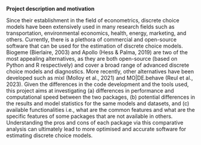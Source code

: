 **Project description and motivation**

Since their establishment in the field of econometrics, discrete choice models have been extensively used
in many research fields such as transportation, environmental economics, health, energy, marketing, and
others. Currently, there is a plethora of commercial and open-source software that can be used for the estimation
of discrete choice models. Biogeme (Bierlaire, 2003) and Apollo (Hess & Palma, 2019) are two
of the most appealing alternatives, as they are both open-source (based on Python and R respectively) and
cover a broad range of advanced discrete choice models and diagnostics. More recently, other alternatives
have been developed such as mixl (Molloy et al., 2021) and MO|DE.behave (Reul et al., 2023). Given the
differences in the code development and the tools used, this project aims at investigating (a) differences in
performance and computational speed between the two packages, (b) potential differences in the results and
model statistics for the same models and datasets, and (c) available functionalities i.e., what are the common
features and what are the specific features of some packages that are not available in others. Understanding
the pros and cons of each package via this comparative analysis can ultimately lead to more optimised and
accurate software for estimating discrete choice models.
